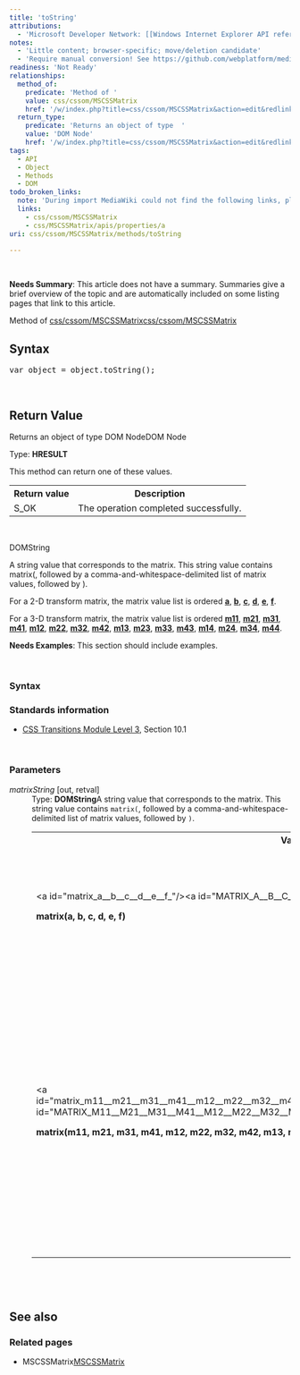 ```yaml
---
title: 'toString'
attributions:
  - 'Microsoft Developer Network: [[Windows Internet Explorer API reference](http://msdn.microsoft.com/en-us/library/ie/hh828809%28v=vs.85%29.aspx) Article]'
notes:
  - 'Little content; browser-specific; move/deletion candidate'
  - 'Require manual conversion! See https://github.com/webplatform/mediawiki-conversion/issues/24'
readiness: 'Not Ready'
relationships:
  method_of:
    predicate: 'Method of '
    value: css/cssom/MSCSSMatrix
    href: '/w/index.php?title=css/cssom/MSCSSMatrix&action=edit&redlink=1'
  return_type:
    predicate: 'Returns an object of type  '
    value: 'DOM Node'
    href: '/w/index.php?title=css/cssom/MSCSSMatrix&action=edit&redlink=1'
tags:
  - API
  - Object
  - Methods
  - DOM
todo_broken_links:
  note: 'During import MediaWiki could not find the following links, please fix and adjust this list.'
  links:
    - css/cssom/MSCSSMatrix
    - css/MSCSSMatrix/apis/properties/a
uri: css/cssom/MSCSSMatrix/methods/toString

---
```

<p><br/></p>
<div class="editors-only">
<p><b>Needs Summary</b>:   This article does not have a summary. Summaries give a brief overview of the topic and are automatically included on some listing pages that link to this article. 
</p>
</div>
<p>Method of <a href="/w/index.php?title=css/cssom/MSCSSMatrix&amp;action=edit&amp;redlink=1" class="new">css/cssom/MSCSSMatrix</a><a href="/w/index.php?title=css/cssom/MSCSSMatrix&amp;action=edit&amp;redlink=1" class="new">css/cssom/MSCSSMatrix</a>
</p>
<h2>Syntax</h2>
<pre class="js">
var object = object.toString();
</pre>
<p><br/></p>
<h2>Return Value</h2>
<p>Returns an object of type  DOM NodeDOM Node
</p><p>Type: <b>HRESULT</b>
</p><p>This method can return one of these values.
</p>
<table class="wikitable"><tr><th>Return value
</th>
<th>Description
</th></tr><tr><td>S_OK
</td>
<td>The operation completed successfully.
</td></tr></table><p> 
</p><p>DOMString
</p><p>A string value that corresponds to the matrix. This string value contains matrix(, followed by a comma-and-whitespace-delimited list of matrix values, followed by ).
</p><p>For a 2-D transform matrix, the matrix value list is ordered <a href="/w/index.php?title=css/MSCSSMatrix/apis/properties/a&amp;action=edit&amp;redlink=1" class="new"><b>a</b></a>, <a href="/css/cssom/MSCSSMatrix/properties/b"><b>b</b></a>, <a href="/css/cssom/MSCSSMatrix/properties/c"><b>c</b></a>, <a href="/css/cssom/MSCSSMatrix/properties/d"><b>d</b></a>, <a href="/css/cssom/MSCSSMatrix/properties/e"><b>e</b></a>, <a href="/css/cssom/MSCSSMatrix/properties/f"><b>f</b></a>.
</p><p>For a 3-D transform matrix, the matrix value list is ordered <a href="/css/cssom/MSCSSMatrix/properties/m11"><b>m11</b></a>, <a href="/css/cssom/MSCSSMatrix/properties/m21"><b>m21</b></a>, <a href="/css/cssom/MSCSSMatrix/properties/m31"><b>m31</b></a>, <a href="/css/cssom/MSCSSMatrix/properties/m41"><b>m41</b></a>, <a href="/css/cssom/MSCSSMatrix/properties/m12"><b>m12</b></a>, <a href="/css/cssom/MSCSSMatrix/properties/m22"><b>m22</b></a>, <a href="/css/cssom/MSCSSMatrix/properties/m32"><b>m32</b></a>, <a href="/css/cssom/MSCSSMatrix/properties/m42"><b>m42</b></a>, <a href="/css/cssom/MSCSSMatrix/properties/m13"><b>m13</b></a>, <a href="/css/cssom/MSCSSMatrix/properties/m23"><b>m23</b></a>, <a href="/css/cssom/MSCSSMatrix/properties/m33"><b>m33</b></a>, <a href="/css/cssom/MSCSSMatrix/properties/m43"><b>m43</b></a>, <a href="/css/cssom/MSCSSMatrix/properties/m14"><b>m14</b></a>, <a href="/css/cssom/MSCSSMatrix/properties/m24"><b>m24</b></a>, <a href="/css/cssom/MSCSSMatrix/properties/m34"><b>m34</b></a>, <a href="/css/cssom/MSCSSMatrix/properties/m44"><b>m44</b></a>.
</p>
<div class="editors-only">
<p><b>Needs Examples</b>:  This section should include examples. 
</p>
</div>
<p><br/></p>
<h3>Syntax</h3>
<h3>Standards information</h3>
<ul><li><a rel="nofollow" class="external text" href="http://go.microsoft.com/fwlink/p/?linkid=223140">CSS Transitions Module Level 3</a>, Section 10.1</li></ul><p><br/></p>
<h3>Parameters</h3>
<dl><dt><i>matrixString</i> [out, retval]</dt>
<dd>Type: <b>DOMString</b>A string value that corresponds to the matrix. This string value contains <code>matrix(</code>, followed by a comma-and-whitespace-delimited list of matrix values, followed by <code>)</code>.<table><tr><th>Value</th><th>Meaning</th></tr><tr><td width="40%">&lt;a id="matrix_a__b__c__d__e__f_"/&gt;&lt;a id="MATRIX_A__B__C__D__E__F_"/&gt;<dl><dt><b>matrix(a, b, c, d, e, f)</b></dt></dl></td><td width="60%">For a 2-D transform matrix, the matrix value list is ordered <a href="/w/index.php?title=css/MSCSSMatrix/apis/properties/a&amp;action=edit&amp;redlink=1" class="new"><b>a</b></a>, <a href="/css/cssom/MSCSSMatrix/properties/b"><b>b</b></a>, <a href="/css/cssom/MSCSSMatrix/properties/c"><b>c</b></a>, <a href="/css/cssom/MSCSSMatrix/properties/d"><b>d</b></a>, <a href="/css/cssom/MSCSSMatrix/properties/e"><b>e</b></a>, <a href="/css/cssom/MSCSSMatrix/properties/f"><b>f</b></a>.</td></tr><tr><td width="40%">&lt;a id="matrix_m11__m21__m31__m41__m12__m22__m32__m42__m13__m23__m33__m43__m14__m24__m34__m44_"/&gt;&lt;a id="MATRIX_M11__M21__M31__M41__M12__M22__M32__M42__M13__M23__M33__M43__M14__M24__M34__M44_"/&gt;<dl><dt><b>matrix(m11, m21, m31, m41, m12, m22, m32, m42, m13, m23, m33, m43, m14, m24, m34, m44)</b></dt></dl></td><td width="60%">For a 3-D transform matrix, the matrix value list is ordered <a href="/css/cssom/MSCSSMatrix/properties/m11"><b>m11</b></a>, <a href="/css/cssom/MSCSSMatrix/properties/m21"><b>m21</b></a>, <a href="/css/cssom/MSCSSMatrix/properties/m31"><b>m31</b></a>, <a href="/css/cssom/MSCSSMatrix/properties/m41"><b>m41</b></a>, <a href="/css/cssom/MSCSSMatrix/properties/m12"><b>m12</b></a>, <a href="/css/cssom/MSCSSMatrix/properties/m22"><b>m22</b></a>, <a href="/css/cssom/MSCSSMatrix/properties/m32"><b>m32</b></a>, <a href="/css/cssom/MSCSSMatrix/properties/m42"><b>m42</b></a>, <a href="/css/cssom/MSCSSMatrix/properties/m13"><b>m13</b></a>, <a href="/css/cssom/MSCSSMatrix/properties/m23"><b>m23</b></a>, <a href="/css/cssom/MSCSSMatrix/properties/m33"><b>m33</b></a>, <a href="/css/cssom/MSCSSMatrix/properties/m43"><b>m43</b></a>, <a href="/css/cssom/MSCSSMatrix/properties/m14"><b>m14</b></a>, <a href="/css/cssom/MSCSSMatrix/properties/m24"><b>m24</b></a>, <a href="/css/cssom/MSCSSMatrix/properties/m34"><b>m34</b></a>, <a href="/css/cssom/MSCSSMatrix/properties/m44"><b>m44</b></a>.</td></tr></table> </dd></dl><p><br/></p>
<h2>See also</h2>
<h3>Related pages</h3>
<ul><li>MSCSSMatrix<a href="/css/transforms/MSCSSMatrix">MSCSSMatrix</a></li></ul>
